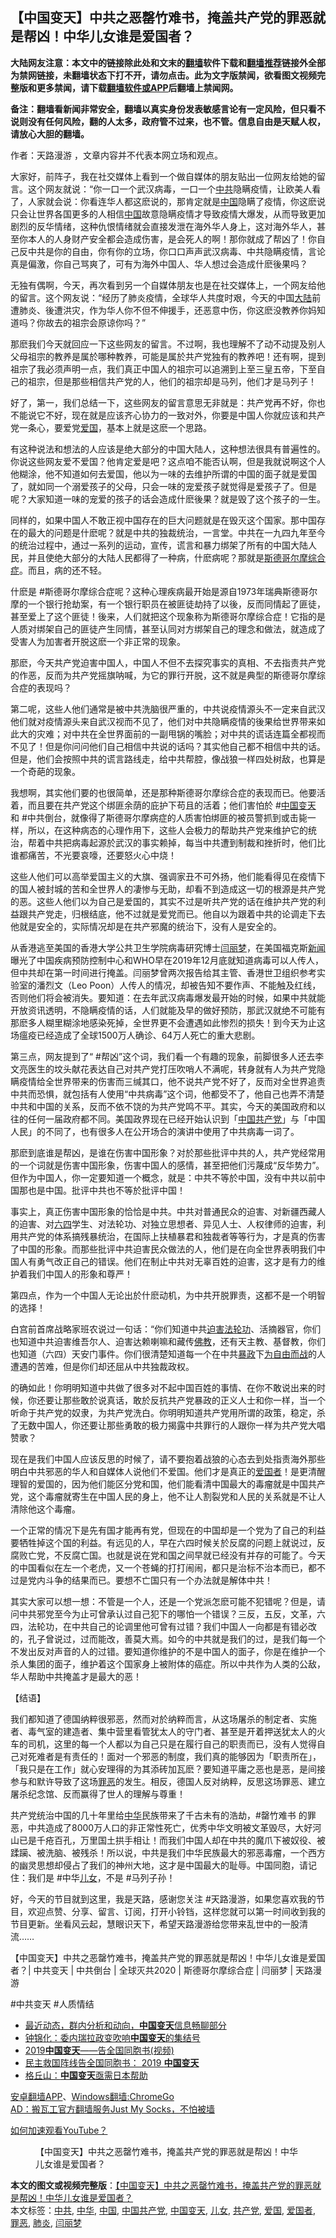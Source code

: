  <h2>【中国变天】中共之恶罄竹难书，掩盖共产党的罪恶就是帮凶！中华儿女谁是爱国者？</h2> <p class="notice"><b>大陆网友注意：本文中的链接除此处和文末的<a href="https://github.com/bannedbook/fanqiang" >翻墙</a>软件下载和<a href="https://github.com/killgcd/justmysocks/blob/master/README.md">翻墙推荐</a>链接外全部为禁网链接，未翻墙状态下打不开，请勿点击。此为文字版禁闻，欲看图文视频完整版和更多禁闻，请下载<a href="https://github.com/bannedbook/fanqiang">翻墙软件或APP</a>后翻墙上禁闻网。</p><p>备注：翻墙看新闻非常安全，翻墙以真实身份发表敏感言论有一定风险，但只看不说则没有任何风险，翻的人太多，政府管不过来，也不管。信息自由是天赋人权，请放心大胆的翻墙。</b></p>  <div class="entry"> <p>作者：天路漫游 ，文章内容并不代表本网立场和观点。</p> <figure></figure> <p>大家好，前阵子，我在社交媒体上看到一个做自媒体的朋友贴出一位网友给她的留言。这个网友就说：“你一口一个武汉病毒，一口一个<a href="https://www.bannedbook.org/bnews/tag/%e4%b8%ad%e5%85%b1/" class="st_tag internal_tag" rel="tag" title="标签 中共 下的日志">中共</a>隐瞒疫情，让欧美人看了，人家就会说：你看连华人都这麽说的，那肯定就是<span class='wp_keywordlink_affiliate'><a href="https://www.bannedbook.org/" title="中国" target="_blank">中国</a></span>隐瞒了疫情，你这麽说只会让世界各国更多的人相信<a href="https://www.bannedbook.org/bnews/tag/%E4%B8%AD%E5%9B%BD/" class="st_tag internal_tag" rel="tag" title="标签 中国 下的日志">中国</a>故意隐瞒疫情才导致疫情大爆发，从而导致更加剧烈的反华情绪，这种仇恨情绪就会直接发泄在海外华人身上，这对海外华人，甚至你本人的人身财产安全都会造成伤害，是会死人的啊！那你就成了帮凶了！你自己反中共是你的自由，你有你的立场，你口口声声武汉病毒、中共隐瞒疫情，言论真是偏激，你自己骂爽了，可有为海外中国人、华人想过会造成什麽後果吗？</p> <p>无独有偶啊，今天，再次看到另一个自媒体朋友也是在社交媒体上，一个网友给他的留言。这个网友说：“经历了肺炎疫情，全球华人共度时艰，今天的中国<span class='wp_keywordlink_affiliate'><a href="https://www.bannedbook.org/" title="大陆" target="_blank">大陆</a></span>前遭肺炎、後遭洪灾，作为华人你不但不伸援手，还恶意中伤，你这麽没教养你妈知道吗？你故去的祖宗会原谅你吗？”</p> <p>那麽我们今天就回应一下这些网友的留言。不过啊，我也理解不了动不动提及别人父母祖宗的教养是属於哪种教养，可能是属於共产党独有的教养吧！还有啊，提到祖宗了我必须声明一点，我们真正中国人的祖宗可以追溯到上至三皇五帝，下至自己的祖宗，但是那些相信共产党的人，他们的祖宗却是马列，他们才是马列子！</p> <p>好了，第一，我们总结一下，这些网友的留言意思无非就是：共产党再不好，你也不能说它不好，现在就是应该齐心协力的一致对外，你要是中国人你就应该和共产党一条心，要爱党<a href="https://www.bannedbook.org/bnews/tag/%E7%88%B1%E5%9B%BD/" class="st_tag internal_tag" rel="tag" title="标签 爱国 下的日志">爱国</a>，基本上就是这麽一个思路。</p> <p>有这种说法和想法的人应该是绝大部分的中国大陆人，这种想法很具有普遍性的。你说这些网友爱不爱国？他肯定爱是吧？这点咱不能否认啊，但是我就说啊这个人他糊涂，他不知道如何去爱国，他以为一味的去维护所谓的中国的面子就是爱国了，就如同一个溺爱孩子的父母，只会一味的宠爱孩子就觉得是爱孩子了。但是呢？大家知道一味的宠爱的孩子的话会造成什麽後果？就是毁了这个孩子的一生。</p> <p>同样的，如果中国人不敢正视中国存在的巨大问题就是在毁灭这个国家。那中国存在的最大的问题是什麽呢？就是中共的独裁统治，一言堂。中共在一九四九年至今的统治过程中，通过一系列的运动，宣传，谎言和暴力绑架了所有的中国大陆人民，并且使绝大部分的大陆人民都得了一种病，什麽病呢？那就是<span class='wp_keywordlink'><a href="https://www.bannedbook.org/forum11/topic296.html" title="禁片：斯德哥尔摩综合症" target="_blank">斯德哥尔摩综合症</a></span>。而且，病的还不轻。</p>  <p>什麽是 #斯德哥尔摩综合症呢？这种心理疾病最开始是源自1973年瑞典斯德哥尔摩的一个银行抢劫案，有一个银行职员在被匪徒劫持了以後，反而同情起了匪徒，甚至爱上了这个匪徒！後来，人们就把这个现象称为斯德哥尔摩综合症！它指的是人质对绑架自己的匪徒产生同情，甚至认同对方绑架自己的理念和做法，就造成了受害人为加害者开脱这麽一个非正常的现象。</p> <p>那麽，今天共产党迫害中国人，中国人不但不去探究事实的真相、不去指责共产党的作恶，反而为共产党摇旗呐喊，为它的罪行开脱，这不就是典型的斯德哥尔摩综合症的表现吗？</p> <p>第二呢，这些人他们通常是被中共洗脑很严重的，中共说疫情源头不一定来自武汉他们就对疫情源头来自武汉视而不见了，他们对中共隐瞒疫情的後果给世界带来如此大的灾难；对中共在全世界面前的一副甩锅的嘴脸；对中共的谎话连篇全都视而不见了！但是你问问他们自己相信中共说的话吗？其实他自己都不相信中共的话。但是，他们会按照中共的谎言路线走，给中共帮腔，像战狼一样四处树敌，也算是一个奇葩的现象。</p> <p>我想啊，其实他们要的也很简单，还是那种斯德哥尔摩综合症的表现而已。他要活着，而且要在共产党这个绑匪余荫的庇护下苟且的活着；他们害怕於 #<a href="https://www.bannedbook.org/bnews/tag/%e4%b8%ad%e5%9b%bd%e5%8f%98%e5%a4%a9/" class="st_tag internal_tag" rel="tag" title="标签 中国变天 下的日志">中国变天</a> 和 #中共倒台，就像得了斯德哥尔摩病症的人质害怕绑匪的被员警抓到或击毙一样，所以，在这种病态的心理作用下，这些人会极力的帮助共产党来维护它的统治，帮着中共把病毒起源於武汉的事实赖掉，每当中共遭到制裁和挫折时，他们比谁都痛苦，不光要哀嚎，还要怒火心中烧！</p> <p>这些人他们可以高举爱国主义的大旗、强调家丑不可外扬，他们能看得见在疫情下的国人被封城的苦和全世界人的凄惨与无助，却看不到造成这一切的根源是共产党的恶。这些人他们以为自己是爱国的，其实不过是听共产党的话在维护共产党的利益跟共产党走，归根结底，他不过就是爱党而已。他自以为跟着中共的论调走下去他就是安全的，实际情况却是在共产邪魔的统治下，没有人是安全的。</p> <p>从香港逃至美国的香港大学公共卫生学院病毒研究博士<a href="https://www.bannedbook.org/bnews/tag/%e9%97%ab%e4%b8%bd%e6%a2%a6/" class="st_tag internal_tag" rel="tag" title="标签 闫丽梦 下的日志">闫丽梦</a>，在美国福克斯<span class='wp_keywordlink_affiliate'><a href="https://www.bannedbook.org/" title="新闻">新闻</a></span>曝光了中国疾病预防控制中心和WHO早在2019年12月底就知道病毒可以人传人，但中共却在第一时间进行掩盖。闫丽梦曾两次报告给其主管、香港世卫组织参考实验室的潘烈文（Leo Poon）人传人的情况，却被告知不要作声、不能触及红线，否则他们将会被消失。要知道：在去年武汉病毒爆发最开始的时候，如果中共就能开放资讯透明，不隐瞒疫情的话，人们就能及早的做好预防，那武汉就绝不可能有那麽多人糊里糊涂地感染死掉，全世界更不会遭遇如此惨烈的损失！到今天为止这场瘟疫已经造成了全球1500万人确诊、64万人死亡的重大悲剧。</p> <p>第三点，网友提到了“ #帮凶”这个词，我们看一个有趣的现象，前脚很多人还去李文亮医生的坟头献花表达自己对共产党打压吹哨人不满呢，转身就有人为共产党隐瞒疫情给全世界带来的伤害而三缄其口，他不说共产党不好了，反而对全世界追责中共而恐惧，就包括有人使用“中共病毒”这个词，他都受不了，他自己也弄不清楚中共和中国的关系，反而不依不饶的为共产党鸣不平。其实，今天的美国政府和以往的任何一届政府都不同。美国政界现在已经开始认识到「<a href="https://www.bannedbook.org/bnews/tag/%e4%b8%ad%e5%9b%bd%e5%85%b1%e4%ba%a7%e5%85%9a/" class="st_tag internal_tag" rel="tag" title="标签 中国共产党 下的日志">中国共产党</a>」与「中国人民」的不同了，也有很多人在公开场合的演讲中使用了中共病毒一词了。</p>  <p>那麽到底谁是帮凶，是谁在伤害中国形象？对於那些批评中共的人，共产党经常用的一个词就是伤害中国形象，伤害中国人的感情，甚至把他们污蔑成“反华势力”。但作为中国人，你一定要知道一个概念，就是：中共不等於中国，没有中共以前中国那也是中国。批评中共也不等於批评中国！</p> <p>事实上，真正伤害中国形象的恰恰是中共。中共对普通民众的迫害、对新疆西藏人的迫害、对<span class='wp_keywordlink'><a href="https://www.bannedbook.org/forum2/topic2509.html" title="《中国六四真相》" target="_blank">六四</a></span>学生、对法轮功、对独立思想者、异见人士、人权律师的迫害，利用共产党的体系搞残暴统治，在国际上扶植暴君和独裁者等等行为，才是真的伤害了中国的形象。而那些批评中共迫害民众做法的人，他们是在向全世界表明我们中国人有勇气改正自己的错误。他们在制止中共对无辜百姓的迫害，这才是有力的维护着我们中国人的形象和尊严！</p> <p>第四点，作为一个中国人无论出於什麽动机，为中共开脱罪责，这都不是一个明智的选择！</p> <p>白宫前首席战略家班农说过一句话：“你们知道中共<span class='wp_keywordlink'><a href="https://www.bannedbook.org/forum11/topic278.html" title="评江泽民与中共相互利用迫害法轮功" target="_blank">迫害法轮功</a></span>、活摘器官，你们也知道中共迫害维吾尔人、迫害达赖喇嘛和藏传<span class='wp_keywordlink'><a href="https://www.qi-gong.me/buddhism/" title="佛教" target="_blank">佛教</a></span>，还有天主教、基督教，你们也知道（六四）天安门事件。你们很清楚知道每一个在中共<span class='wp_keywordlink'><a href="https://www.bannedbook.org/forum11/topic276.html" title="禁片：评中国共产党的暴政" target="_blank">暴政</a></span>下<span class='wp_keywordlink'><a href="https://www.bannedbook.org/forum2/topic1689.html" title="余杰《为自由而战——余杰政论自选集》" target="_blank">为自由而战</a></span>的人遭遇的苦难，但是你们却还屈从中共独裁政权。</p> <p>的确如此！你明明知道中共做了很多对不起中国百姓的事情、在你不敢说出来的时候，你还要让那些敢於说真话，敢於反抗共产党暴政的正义人士和你一样，当一个听命于共产党的奴隶，为共产党洗白。你明明知道共产党用所谓的政策，稳定，杀了无数中国人，你还要让那些勇敢的极力揭露中共罪行的人跟你一样为共产党大唱赞歌？</p> <p>现在是我们中国人应该反思的时候了，请不要抱着战狼的心态去到处指责海外那些明白中共邪恶的华人和自媒体人说他们不爱国。他们才是真正的<a href="https://www.bannedbook.org/bnews/tag/%e7%88%b1%e5%9b%bd%e8%80%85/" class="st_tag internal_tag" rel="tag" title="标签 爱国者 下的日志">爱国者</a>！是更清醒理智的爱国的，因为他们能区分党和国，他们能看清中国最大的毒瘤就是中国共产党，这个毒瘤就寄生在中国人民的身上，他不让人割裂党和人民的关系就是不让人清除他这个毒瘤。</p> <p>一个正常的情况下是先有国才能再有党，但现在的中国却是一个党为了自己的利益要牺牲掉这个国的利益。有远见的人，早在六四时候关於反腐的问题上就说过，反腐败亡党，不反腐亡国。也就是说在党和国之间早就已经没有并存的可能了。今天的中国看似在左一个老虎，又一个苍蝇的打打闹闹，都只是治标不治本而已，都不过是党内斗争的结果而已。要想不亡国只有一个办法就是解体中共！</p>  <p>其实大家可以想一想：不管是一个人，还是一个党派怎麽可能不犯错呢？但是，请问中共邪党至今为止可曾承认过自己犯下的哪怕一个错误？三反，五反，文革，六四，法轮功，在中共自己的论调里他可曾有过错？我们中国人一向都是有错必改的，孔子曾说过，过而能改，善莫大焉。如今的中共就是我们的过，是我们每一个不发出反对声音的人的过错。要知道你维护的不是中国人的面子，你是在维护一个杀人集团的面子，维护着这个国家身上被附体的癌症。所以中共作为人类的公敌，华人帮助中共掩盖才是最大的恶！ </p> <p>【结语】 </p> <p>我们都知道了德国纳粹很邪恶，然而对於纳粹而言，从这场屠杀的制定者、实施者、毒气室的建造者、集中营里看管犹太人的守门者、甚至是开着押送犹太人的火车的司机，这里的每一个人都以为自己只是在履行自己的职责而已，没有人觉得自己对死难者是有责任的！面对一个邪恶的制度，我们真的能够因为「职责所在」，「我只是在工作」就心安理得的为其添砖加瓦麽？要知道平庸之恶也是恶，是间接参与和默许导致了这场<a href="https://www.bannedbook.org/bnews/tag/%E7%BD%AA%E6%81%B6/" class="st_tag internal_tag" rel="tag" title="标签 罪恶 下的日志">罪恶</a>的发生。相反，德国人反对纳粹，反思这场罪恶、建立屠杀纪念馆、反而赢得了世人的理解与尊重！</p> <p>共产党统治中国的几十年里给<a href="https://www.bannedbook.org/bnews/tag/%E4%B8%AD%E5%8D%8E/" class="st_tag internal_tag" rel="tag" title="标签 中华 下的日志">中华</a>民族带来了千古未有的浩劫，#罄竹难书 的罪恶，中共造成了8000万人口的非正常性死亡，优秀中华文明被文革毁尽，大好河山已是千疮百孔，万里国土拱手相让！而我们中国人却在中共的魔爪下被奴役、被蹂躏、被洗脑、被残杀！所以说，中共是我们中华民族最大的邪恶毒瘤，一个西方的幽灵思想却侵占了我们的神州大地，这才是中国最大的耻辱。中国同胞，请记住：我们是 #中华<a href="https://www.bannedbook.org/bnews/tag/%E5%84%BF%E5%A5%B3/" class="st_tag internal_tag" rel="tag" title="标签 儿女 下的日志">儿女</a>，不是 #马列子孙！</p> <p>好，今天的节目就到这里，我是天路，感谢您关注 #天路漫游，如果您喜欢我的节目，欢迎点赞、分享、留言、订阅，打开小铃铛，这样您就可以第一时间收到我的节目更新。坐看风云起，慧眼识天下，希望天路漫游给您带来乱世中的一股清流……</p> <p>【中国变天】中共之恶罄竹难书，掩盖共产党的罪恶就是帮凶！中华儿女谁是爱国者？| 中共变天 | 中共倒台 | 全球灭共2020 | 斯德哥尔摩综合症 | 闫丽梦 | 天路漫游</p> <p>#中共变天 #人质情结</p>  <ul class='op-related-articles' title='相关阅读'> <li><a href='https://www.bannedbook.org/bnews/guowengui/20190209/1077721.html' target='_blank'>最近动态，群内分析和动向，<b>中国变天</b>信息畅聊部分</a></li> <li><a href='https://www.bannedbook.org/bnews/baitai/20190128/1071291.html' target='_blank'>钟锦化：委内瑞拉政变吹响<b>中国变天</b>的集结号</a></li> <li><a href='https://www.bannedbook.org/bnews/lifebaike/20190102/1057767.html' target='_blank'>2019<b>中国变天</b>——告全国同胞书(视频)</a></li> <li><a href='https://www.bannedbook.org/bnews/cbnews/20190101/1056725.html' target='_blank'>民主救国阵线告全国同胞书： 2019 <b>中国变天</b></a></li> <li><a href='https://www.bannedbook.org/bnews/cnnews/20120905/53980.html' target='_blank'>格丘山：<b>中国变天</b>亟需日本帮助</a></li> </ul> <div class="texttj"> <a href="https://github.com/bannedbook/fanqiang/wiki/%E7%A6%81%E9%97%BB%E7%BD%91%E5%AE%89%E5%8D%93%E7%BF%BB%E5%A2%99%E6%96%B0%E9%97%BBAPP" target="_blank">安卓翻墙APP</a>、<a href="https://github.com/bannedbook/fanqiang/wiki/Chrome%E4%B8%80%E9%94%AE%E7%BF%BB%E5%A2%99%E5%8C%85" target="_blank">Windows翻墙:ChromeGo</a><br/> <a href="https://github.com/killgcd/justmysocks/blob/master/README.md" target="_blank">AD：搬瓦工官方翻墙服务Just My Socks，不怕被墙</a> </div><p><a href="https://www.bannedbook.org/bnews/topimagenews/20180409/925596.html" target="_blank">如何加速观看YouTube？ </a></p> <figure class="op-interactive"><figcaption>【中国变天】中共之恶罄竹难书，掩盖共产党的罪恶就是帮凶！中华儿女谁是爱国者？</figcaption></figure> </p><a name='sharetosocial'></a>         <div><b>本文的图文或视频完整版</b>：<a href='https://www.bannedbook.org/bnews/cbnews/20200728/1367262.html'>【中国变天】中共之恶罄竹难书，掩盖共产党的罪恶就是帮凶！中华儿女谁是爱国者？</a></div>  </div><!--END ENTRY--> <div class="postfooter"> <div>本文标签：<a href="https://www.bannedbook.org/bnews/tag/%e4%b8%ad%e5%85%b1/" rel="tag">中共</a>, <a href="https://www.bannedbook.org/bnews/tag/%E4%B8%AD%E5%8D%8E/" rel="tag">中华</a>, <a href="https://www.bannedbook.org/bnews/tag/%E4%B8%AD%E5%9B%BD/" rel="tag">中国</a>, <a href="https://www.bannedbook.org/bnews/tag/%e4%b8%ad%e5%9b%bd%e5%85%b1%e4%ba%a7%e5%85%9a/" rel="tag">中国共产党</a>, <a href="https://www.bannedbook.org/bnews/tag/%e4%b8%ad%e5%9b%bd%e5%8f%98%e5%a4%a9/" rel="tag">中国变天</a>, <a href="https://www.bannedbook.org/bnews/tag/%E5%84%BF%E5%A5%B3/" rel="tag">儿女</a>, <a href="https://www.bannedbook.org/bnews/tag/%e5%85%b1%e4%ba%a7%e5%85%9a/" rel="tag">共产党</a>, <a href="https://www.bannedbook.org/bnews/tag/%E7%88%B1%E5%9B%BD/" rel="tag">爱国</a>, <a href="https://www.bannedbook.org/bnews/tag/%e7%88%b1%e5%9b%bd%e8%80%85/" rel="tag">爱国者</a>, <a href="https://www.bannedbook.org/bnews/tag/%E7%BD%AA%E6%81%B6/" rel="tag">罪恶</a>, <a href="https://www.bannedbook.org/bnews/tag/%e8%82%ba%e7%82%8e/" rel="tag">肺炎</a>, <a href="https://www.bannedbook.org/bnews/tag/%e9%97%ab%e4%b8%bd%e6%a2%a6/" rel="tag">闫丽梦</a></div>  </div><!--END POSTFOOTER--> 